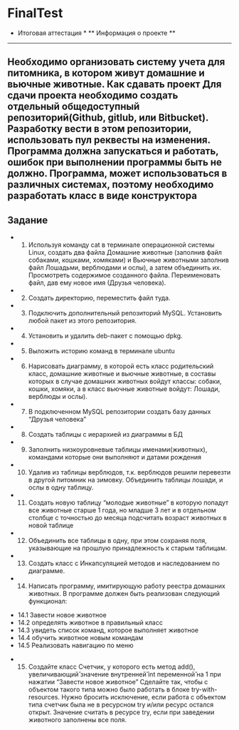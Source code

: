 # FinalTest
* Итоговая аттестация *
** Информация о проекте **
---
Необходимо организовать систему учета для питомника, в котором живут
домашние и вьючные животные.
Как сдавать проект
Для сдачи проекта необходимо создать отдельный общедоступный
репозиторий(Github, gitlub, или Bitbucket). Разработку вести в этом
репозитории, использовать пул реквесты на изменения. Программа должна
запускаться и работать, ошибок при выполнении программы быть не должно.
Программа, может использоваться в различных системах, поэтому необходимо
разработать класс в виде конструктора
---
## Задание
* 1. Используя команду cat в терминале операционной системы Linux, создать
два файла Домашние животные (заполнив файл собаками, кошками,
хомяками) и Вьючные животными заполнив файл Лошадьми, верблюдами и
ослы), а затем объединить их. Просмотреть содержимое созданного файла.
Переименовать файл, дав ему новое имя (Друзья человека).
* 2. Создать директорию, переместить файл туда.
* 3. Подключить дополнительный репозиторий MySQL. Установить любой пакет
из этого репозитория.
* 4. Установить и удалить deb-пакет с помощью dpkg.
* 5. Выложить историю команд в терминале ubuntu
* 6. Нарисовать диаграмму, в которой есть класс родительский класс, домашние
животные и вьючные животные, в составы которых в случае домашних
животных войдут классы: собаки, кошки, хомяки, а в класс вьючные животные
войдут: Лошади, верблюды и ослы).
* 7. В подключенном MySQL репозитории создать базу данных “Друзья
человека”
* 8. Создать таблицы с иерархией из диаграммы в БД
* 9. Заполнить низкоуровневые таблицы именами(животных), командами
которые они выполняют и датами рождения
* 10. Удалив из таблицы верблюдов, т.к. верблюдов решили перевезти в другой
питомник на зимовку. Объединить таблицы лошади, и ослы в одну таблицу.
* 11. Создать новую таблицу “молодые животные” в которую попадут все
животные старше 1 года, но младше 3 лет и в отдельном столбце с точностью
до месяца подсчитать возраст животных в новой таблице
* 12. Объединить все таблицы в одну, при этом сохраняя поля, указывающие на
прошлую принадлежность к старым таблицам.
* 13. Создать класс с Инкапсуляцией методов и наследованием по диаграмме.
* 14. Написать программу, имитирующую работу реестра домашних животных.
В программе должен быть реализован следующий функционал:
 + 14.1 Завести новое животное
 + 14.2 определять животное в правильный класс
 + 14.3 увидеть список команд, которое выполняет животное
 + 14.4 обучить животное новым командам
 + 14.5 Реализовать навигацию по меню
* 15. Создайте класс Счетчик, у которого есть метод add(), увеличивающий̆
значение внутренней̆ int переменной̆ на 1 при нажатии “Завести новое
животное” Сделайте так, чтобы с объектом такого типа можно было работать в
блоке try-with-resources. Нужно бросить исключение, если работа с объектом
типа счетчик была не в ресурсном try и/или ресурс остался открыт. Значение
считать в ресурсе try, если при заведении животного заполнены все поля.
